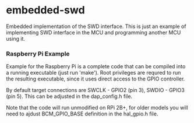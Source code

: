 # embedded-swd
Embedded implementation of the SWD interface. This is just an example of implementing
SWD interface in the MCU and programming another MCU using it.

### Raspberry Pi Example

Example for the Raspberry Pi is a complete code that can be compiled into a running
executable (just run 'make'). Root privileges are requred to run the resulting executable,
since it uses direct access to the GPIO controller.

By default target connections are SWCLK - GPIO2 (pin 3), SWDIO - GPIO3 (pin 5).
This can be adjusted in the dap_config.h file.

Note that the code will run unmodified on RPi 2B+, for older models you will need
to ajdust BCM_GPIO_BASE definition in the hal_gpio.h file.


